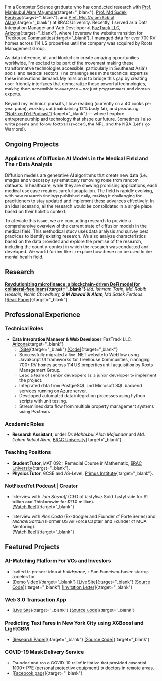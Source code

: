 I'm a Computer Science graduate who has conducted research with [Prof. Mahbubul Alam Majumdar](https://www.bracu.ac.bd/about/people/mahbubul-alam-majumdar-phd){:target="_blank"}, [Prof. Md Sadek Ferdous](https://scholar.google.co.uk/citations?user=DnQAee0AAAAJ&hl=en){:target="_blank"}, and [Prof. Md. Golam Rabiul Alam](https://scholar.google.com/citations?user=t4GrJR4AAAAJ&hl=en){:target="_blank"} at BRAC University. Recently, I served as a Data Integration Manager and Web Developer at [FazTrack LLC, Arizona](https://faztrack.com/){:target="_blank"}, where I oversaw the website transition for [Treehouse Communities](https://rootsmg.com/){:target="_blank"}.  I managed data for over 700 RV homes across 114 US properties until the company was acquired by Roots Management Group.

As data inference, AI, and blockchain create amazing opportunities worldwide, I'm excited to be part of the movement making these transformative technologies accessible, particularly in Southeast Asia's social and medical sectors. The challenge lies in the technical expertise these innovations demand. My mission is to bridge this gap by creating user-friendly interfaces that democratize these powerful technologies, making them accessible to everyone – not just programmers and domain experts.

Beyond my technical pursuits, I love reading (currently on a 40 books per year pace), working out (maintaining 12% body fat), and producing ["NotFixedYet Podcast"](https://www.instagram.com/reel/C7qJdT0yI-Y/?utm_source=ig_web_copy_link&igsh=MzRlODBiNWFlZA==){:target="_blank"} — where I explore entrepreneurship and technology that shape our future. Sometimes I also write poems and follow football (soccer), the NFL, and the NBA (Let's go Warriors!).

## Ongoing Projects

### Applications of Diffusion AI Models in the Medical Field and Their Data Analysis


Diffusion models are generative AI algorithms that create new data (i.e., images and videos) by systematically removing noise from random datasets. In healthcare, while they are showing promising applications, each medical use case requires careful adaptation. The field is rapidly evolving, with new research findings published daily, making it challenging for practitioners to stay updated and implement these advances effectively. In an ideal scenario, all the research would be consolidated in a single place based on their holistic context.

To alleviate this issue, we are conducting research to provide a comprehensive overview of the current state of diffusion models in the medical field. This methodical study uses data analysis and survey best practices to identify existing research. We also analyze characteristics based on the data provided and explore the premise of the research, including the country-context in which the research was conducted and developed. We would further like to explore how these can be used in the mental health field.


## Research
**[Revolutionizing microfinance: a blockchain-driven DeFi model for collateral-free loans](https://dspace.bracu.ac.bd/xmlui/handle/10361/21985){:target="_blank"}**
*Md. Ishmam Tasin, Md. Rabib Hossain, Nahin Chowdhury, **S M Azwad Ul Alam**, Md Sadek Ferdous.*   
[[Read Paper]](assets/manuscripts/microfinance.pdf){:target="_blank"}

## Professional Experience

### Technical Roles
- **Data Integration Manager & Web Developer**, [FazTrack LLC, Arizona](https://faztrack.com/){:target="_blank"}
    - [[Site]](https://www.treehousecommunities.com/){:target="_blank"} [[Code]](https://github.com/Fahim-Azwad/TableUpdater.git){:target="_blank"}
    - Successfully migrated a live .NET website to Webflow using JavaScript UI frameworks for Treehouse Communities, managing 700+ RV homes across 114 US properties until acquisition by Roots Management Group.
    - Lead a team of senior developers as a junior developer to implement the project.
    - Integrated data from PostgreSQL and Microsoft SQL backend services running on Azure server.
    - Developed automated data integration processes using Python scripts with unit testing.
    - Streamlined data flow from multiple property management systems using Postman.

### Academic Roles
- **Research Assistant**, under *Dr. Mahbubul Alam Majumdar* and *Md. Golam Rabiul Alam*, [BRAC University](https://www.bracu.ac.bd/){:target="_blank"}.

### Teaching Positions
- **Student Tutor**, MAT 092 : Remedial Course in Mathematic, [BRAC University](https://www.bracu.ac.bd/){:target="_blank"}.
- **Physics Tutor**, GCSE and AS-Level, [Primus Institute](https://www.facebook.com/PrimusInstitution){:target="_blank"}.

### NotFixedYet Podcast | Creator                          
- Interview with *Tom Sosnoff* (CEO of *tastylive*. Sold Tastytrade for $1 billion and Thinkorswim for $750 million).                            
    [[Watch Reel]](https://www.instagram.com/reel/C7nI7bIhGQu/){:target="_blank"}        

- Interview with *Alex Costa* (Ex-Googler and Founder of Forte Series) and *Michael Sartain* (Former US Air Force Captain and Founder of MOA Mentoring).                                                    
    [[Watch Reel]](https://www.instagram.com/reel/C3de6C-yide/){:target="_blank"}


## Featured Projects
### AI-Matching Platform For VCs and Investors 
- Invited to present idea at *buildspace*, a San Francisco-based startup accelerator.                
- [[Demo Video]](https://www.instagram.com/reel/C9e6pG2hoMz/){:target="_blank"} [[Live Site]](https://youthventureai.streamlit.app/){:target="_blank"} [[Source Code]](https://github.com/Fahim-Azwad/youthventure.ai){:target="_blank"} [[Invitation Letter]](assets/invitation/buildspace.jpg){:target="_blank"}

### Web 3.0 Transaction App                                                    
- [[Live Site]](https://web3-app-windows-azwad-fahim.vercel.app/){:target="_blank"} [[Source Code]](https://github.com/Fahim-Azwad/web3-app){:target="_blank"}      

### Predicting Taxi Fares in New York City using XGBoost and LightGBM                                                      
- [[Research Paper]](https://github.com/errhythm/NYCTaxiFarePred/blob/main/Paper/Paper.pdf){:target="_blank"} [[Source Code]](https://github.com/errhythm/NYCTaxiFarePred/tree/main){:target="_blank"}			              	                          

### COVID-19 Mask Delivery Service
- Founded and ran a COVID-19 relief initiative that provided essential 1000+ PPE (personal protective equipment) to doctors in remote areas.               
- [[Facebook page]](https://www.facebook.com/MedicsKit){:target="_blank"}



<!-- 
<span style="font-size:18px;">[Blog](./blog.html)</span> for fun.
-->

<!-- 
<span style="font-size:18px;">[Miscellaneous](./miscellaneous.html)</span> to de-stress.
-->

